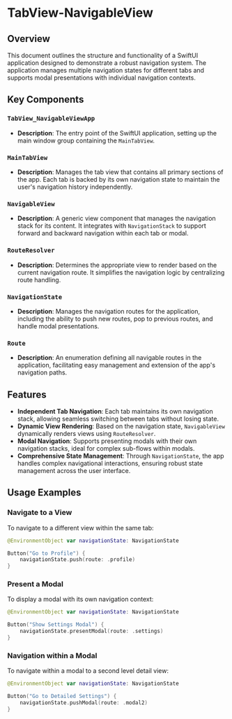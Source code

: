 # TabView-NavigableView

## Overview
This document outlines the structure and functionality of a SwiftUI application designed to demonstrate a robust navigation system. The application manages multiple navigation states for different tabs and supports modal presentations with individual navigation contexts.

## Key Components

### `TabView_NavigableViewApp`
- **Description**: The entry point of the SwiftUI application, setting up the main window group containing the `MainTabView`.

### `MainTabView`
- **Description**: Manages the tab view that contains all primary sections of the app. Each tab is backed by its own navigation state to maintain the user's navigation history independently.

### `NavigableView`
- **Description**: A generic view component that manages the navigation stack for its content. It integrates with `NavigationStack` to support forward and backward navigation within each tab or modal.

### `RouteResolver`
- **Description**: Determines the appropriate view to render based on the current navigation route. It simplifies the navigation logic by centralizing route handling.

### `NavigationState`
- **Description**: Manages the navigation routes for the application, including the ability to push new routes, pop to previous routes, and handle modal presentations.

### `Route`
- **Description**: An enumeration defining all navigable routes in the application, facilitating easy management and extension of the app's navigation paths.

## Features

- **Independent Tab Navigation**: Each tab maintains its own navigation stack, allowing seamless switching between tabs without losing state.
- **Dynamic View Rendering**: Based on the navigation state, `NavigableView` dynamically renders views using `RouteResolver`.
- **Modal Navigation**: Supports presenting modals with their own navigation stacks, ideal for complex sub-flows within modals.
- **Comprehensive State Management**: Through `NavigationState`, the app handles complex navigational interactions, ensuring robust state management across the user interface.

## Usage Examples

### Navigate to a View
To navigate to a different view within the same tab:
```swift
@EnvironmentObject var navigationState: NavigationState

Button("Go to Profile") {
    navigationState.push(route: .profile)
}
```

### Present a Modal
To display a modal with its own navigation context:
```swift
@EnvironmentObject var navigationState: NavigationState

Button("Show Settings Modal") {
    navigationState.presentModal(route: .settings)
}
```

### Navigation within a Modal
To navigate within a modal to a second level detail view:
```swift
@EnvironmentObject var navigationState: NavigationState

Button("Go to Detailed Settings") {
    navigationState.pushModal(route: .modal2)
}
```
